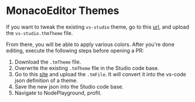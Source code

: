 # MonacoEditor Themes

If you want to tweak the existing `vs-studio` theme, go to this [url](https://tmtheme-editor.herokuapp.com/#!/editor/theme/Monokai), and upload the `vs-studio.thmTheme` file.

From there, you will be able to apply various colors. After you're done editing, execute the following steps before opening a PR:

1. Download the `.tmTheme` file.
2. Overwrite the existing `.tmTheme` file in the Studio code base.
3. Go to this [site](https://bitwiser.in/monaco-themes/) and upload the `.tmFile`. It will convert it into the vs-code json definition of a theme.
4. Save the new json into the Studio code base.
5. Navigate to NodePlayground, profit.
